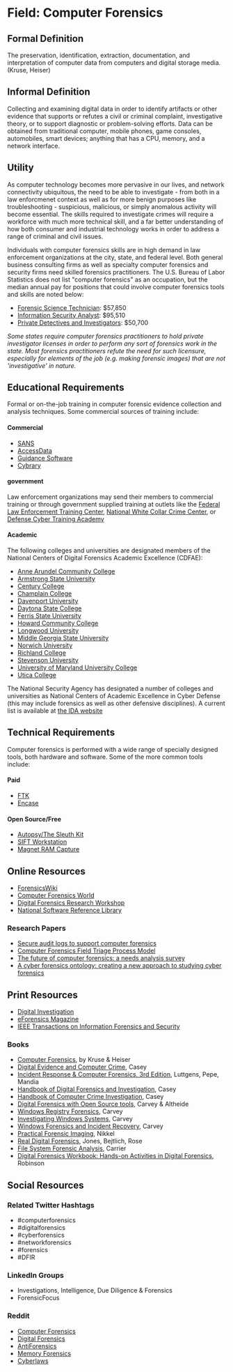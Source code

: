 # Field: Computer Forensics

## Formal Definition

The preservation, identification, extraction, documentation, and interpretation of computer data from computers and digital storage media. (Kruse, Heiser)

## Informal Definition

Collecting and examining digital data in order to identify artifacts or other evidence that supports or refutes a civil or criminal complaint, investigative theory, or to support diagnostic or problem-solving efforts. Data can be obtained from traditional computer, mobile phones, game consoles, automobiles, smart devices; anything that has a CPU, memory, and a network interface.

## Utility

As computer technology becomes more pervasive in our lives, and network connectivity ubiquitous, the need to be able to investigate - from both in a law enforcmenet context as well as for more benign purposes like troubleshooting - suspicious, malicious, or simply anomalous activity will become essential. The skills required to investigate crimes will require a workforce with much more technical skill, and a far better understanding of how both consumer and industrial technology works in order to address a range of criminal and civil issues.

Individuals with computer forensics skills are in high demand in law enforcement organizations at the city, state, and federal level. Both general business consulting firms as well as specialty computer forensics and security firms need skilled forensics practitioners. The U.S. Bureau of Labor Statistics does not list "computer forensics" as an occupation, but the median annual pay for positions that could involve computer forensics tools and skills are noted below:

- [Forensic Science Technician](https://www.bls.gov/ooh/life-physical-and-social-science/forensic-science-technicians.htm): $57,850
- [Information Security Analyst](https://www.bls.gov/ooh/computer-and-information-technology/information-security-analysts.htm): $95,510
- [Private Detectives and Investigators](https://www.bls.gov/ooh/protective-service/private-detectives-and-investigators.htm): $50,700

*Some states require computer forensics practitioners to hold private investigator licenses in order to perform any sort of forensics work in the state. Most forensics practitioners refute the need for such licensure, especially for elements of the job (e.g. making forensic images) that are not 'investigative' in nature.*

## Educational Requirements

Formal or on-the-job training in computer forensic evidence collection and analysis techniques. Some commercial sources of training include:

#### Commercial

- [SANS](https://www.sans.org/)
- [AccessData](https://accessdata.com/training)
- [Guidance Software](https://www.opentext.com/products-and-solutions/services/training-and-learning-services/course-catalogue/encase-training)
- [Cybrary](https://www.cybrary.it/)

#### government

Law enforcement organizations may send their members to commercial training or through government supplied training at outlets like the [Federal Law Enforcement Training Center](https://www.fletc.gov/training-catalog), [National White Collar Crime Center](http://www.iacpcybercenter.org/investigators/training/), or [Defense Cyber Training Academy](https://www.dc3.mil/cyber-training)

#### Academic

The following colleges and universities are designated members of the National Centers of Digital Forensics Academic Excellence (CDFAE):

- [Anne Arundel Community College](http://www.aacc.edu/)
- [Armstrong State University](https://www.armstrong.edu/)
- [Century College](http://www.century.edu/)
- [Champlain College](http://www.champlain.edu/)
- [Davenport University](http://www.davenport.edu/)
- [Daytona State College](http://www.daytonastate.edu/)
- [Ferris State University](http://www.ferris.edu/)
- [Howard Community College](http://www.howardcc.edu/)
- [Longwood University](http://www.longwood.edu/)
- [Middle Georgia State University](http://www.mga.edu/)
- [Norwich University](http://www.norwich.edu/)
- [Richland College](http://www.richlandcollege.edu/)
- [Stevenson University](http://www.stevenson.edu/)
- [University of Maryland University College](http://www.umuc.edu/)
- [Utica College](http://www.utica.edu/)

The National Security Agency has designated a number of colleges and universities as National Centers of Academic Excellence in Cyber Defense (this may include forensics as well as other defensive disciplines). A current list is available at [the IDA website](https://www.iad.gov/NIETP/reports/cae_designated_institutions.cfm)

## Technical Requirements

Computer forensics is performed with a wide range of specially designed tools, both hardware and software. Some of the more common tools include:

#### Paid
- [FTK](https://accessdata.com/products-services/forensic-toolkit-ftk)
- [Encase](https://www.guidancesoftware.com/)

#### Open Source/Free
- [Autopsy/The Sleuth Kit](https://www.sleuthkit.org/autopsy/)
- [SIFT Workstation](https://digital-forensics.sans.org/community/downloads)
- [Magnet RAM Capture](https://www.magnetforensics.com/computer-forensics/acquiring-memory-with-magnet-ram-capture/)

## Online Resources

- [ForensicsWiki](https://www.forensicswiki.org/wiki/Websites)
- [Computer Forensics World](https://www.computerforensicsworld.com/)
- [Digital Forensics Research Workshop](https://www.forensicswiki.org/wiki/Websites)
- [National Software Reference Library](http://www.nsrl.nist.gov/)

### Research Papers

- [Secure audit logs to support computer forensics](https://dl.acm.org/citation.cfm?id=317089)
- [Computer Forensics Field Triage Process Model](https://commons.erau.edu/jdfsl/vol1/iss2/2/)
- [The future of computer forensics: a needs analysis survey](https://www.sciencedirect.com/science/article/pii/S0167404804000100)
- [A cyber forensics ontology: creating a new approach to studying cyber forensics](https://www.sciencedirect.com/science/article/pii/S1742287606000703)

## Print Resources

- [Digital Investigation](https://www.journals.elsevier.com/digital-investigation)
- [eForensics Magazine](http://eforensicsmag.com/)
- [IEEE Transactions on Information Forensics and Security](http://www.signalprocessingsociety.org/publications/periodicals/forensics/)

### Books

- [Computer Forensics](https://amzn.to/2IbKMHG), by Kruse & Heiser
- [Digital Evidence and Computer Crime](https://amzn.to/2GI6y39), Casey
- [Incident Response & Computer Forensics, 3rd Edition](https://amzn.to/2WZlmjE), Luttgens, Pepe, Mandia
- [Handbook of Digital Forensics and Investigation](https://amzn.to/2X1KFBV), Casey
- [Handbook of Computer Crime Investigation](https://amzn.to/2I6Wm6K), Casey
- [Digital Forensics with Open Source tools](https://amzn.to/2thqRNc), Carvey & Altheide
- [Windows Registry Forensics](https://amzn.to/2N3oary), Carvey
- [Investigating Windows Systems](https://amzn.to/2X4bxkq), Carvey
- [Windows Forensics and Incident Recovery](https://amzn.to/2UXaOzQ), Carvey
- [Practical Forensic Imaging](https://amzn.to/2X38VTZ), Nikkel
- [Real Digital Forensics](https://amzn.to/2X3hqhR), Jones, Bejtlich, Rose
- [File System Forensic Analysis](https://amzn.to/2WYn8S9), Carrier
- [Digital Forensics Workbook: Hands-on Activities in Digital Forensics](https://amzn.to/2DBdvju), Robinson

## Social Resources

### Related Twitter Hashtags

- #computerforensics
- #digitalforensics
- #cyberforensics
- #networkforensics
- #forensics
- #DFIR

### LinkedIn Groups

- Investigations, Intelligence, Due Diligence & Forensics
- ForensicFocus

### Reddit

- [Computer Forensics](https://www.reddit.com/r/computerforensics/)
- [Digital Forensics](https://www.reddit.com/r/digitalforensics/)
- [AntiForensics](https://www.reddit.com/r/antiforensics/)
- [Memory Forensics](https://www.reddit.com/r/memoryforensics/)
- [Cyberlaws](https://www.reddit.com/r/cyberlaws/)